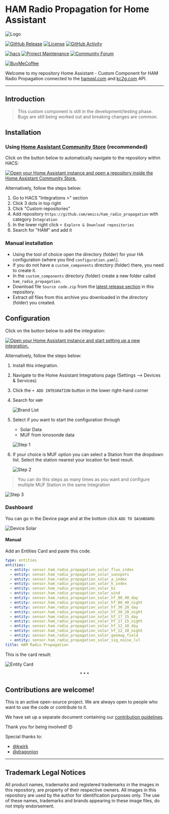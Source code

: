# HAM Radio Propagation for Home Assistant

![Logo](https://brands.home-assistant.io/ham_radio_propagation/logo.png)

[![GitHub Release][releases-shield]][releases]
[![License][license-shield]](LICENSE)
[![GitHub Activity][commits-shield]][commits]

[![hacs][hacsbadge]][hacs]
[![Project Maintenance][maintenance-shield]][user_profile]
[![Community Forum][forum-shield]][forum]

[![BuyMeCoffee][buymecoffeebadge]][buymecoffee]


Welcome to my repository Home Assistant - Custom Component for HAM Radio Propagation connected to the [hamqsl.com][hamqsl] and [kc2g.com][kc2g] API.

---

## Introduction

> This custom component is still in the development/testing phase. 
> Bugs are still being worked out and breaking changes are common.


## Installation

### Using [Home Assistant Community Store](https://hacs.xyz/) (recommended)

Click on the button below to automatically navigate to the repository within HACS:

[![Open your Home Assistant instance and open a repository inside the Home Assistant Community Store.](https://my.home-assistant.io/badges/hacs_repository.svg)](https://my.home-assistant.io/redirect/hacs_repository/?owner=emics&repository=ham_radio_propagation&category=integration)

Alternatively, follow the steps below:

1. Go to HACS "Integrations >" section
2. Click 3 dots in top right
3. Click "Custom repositories"
4. Add repository `https://github.com/emics/ham_radio_propagation` with category `Integration`
5. In the lower right click `+ Explore & Download repositories`
6. Search for "HAM" and add it


### Manual installation

* Using the tool of choice open the directory (folder) for your HA configuration (where you find `configuration.yaml`).
* If you do not have a `custom_components` directory (folder) there, you need to create it.
* In the `custom_components` directory (folder) create a new folder called `ham_radio_propagation`.
* Download file `Source code.zip` from the [latest release section][releases-latest] in this repository.
* Extract _all_ files from this archive you downloaded in the directory (folder) you created.


## Configuration

Click on the button below to add the integration:

  [![Open your Home Assistant instance and start setting up a new integration.](https://my.home-assistant.io/badges/config_flow_start.svg)](https://my.home-assistant.io/redirect/config_flow_start/?domain=ham_radio_propagation)

Alternatively, follow the steps below:

1. Install this integration.
2. Navigate to the Home Assistant Integrations page (Settings --> Devices & Services)
3. Click the `+ ADD INTEGRATION` button in the lower right-hand corner
4. Search for `HAM`

    ![Brand List](https://raw.githubusercontent.com/emics/ham_radio_propagation/main/assets/brand_list.png)

5. Select if you want to start the configuration through 
    * Solar Data
    * MUF from ionosonde data

    ![Step 1](https://raw.githubusercontent.com/emics/ham_radio_propagation/main/assets/config_step_1.png)

6. If your choice is MUF option you can select a Station from the dropdown list. Select the station nearest your location for best result. 

    ![Step 2](https://raw.githubusercontent.com/emics/ham_radio_propagation/main/assets/config_step_2.png)

> You can do this steps as many times as you want and configure multiple MUF Station in the same Integration

![Step 3](https://raw.githubusercontent.com/emics/ham_radio_propagation/main/assets/config_step_3.png)


### Dashboard

You can go in the Device page and at the bottom click `ADD TO DASHBOARD`

![Device Solar](https://raw.githubusercontent.com/emics/ham_radio_propagation/main/assets/device_solar.png)

#### Manual

Add an Entities Card and paste this code.

```yaml
type: entities
entities:
  - entity: sensor.ham_radio_propagation_solar_flux_index
  - entity: sensor.ham_radio_propagation_solar_sunspots
  - entity: sensor.ham_radio_propagation_solar_a_index
  - entity: sensor.ham_radio_propagation_solar_k_index
  - entity: sensor.ham_radio_propagation_solar_bz
  - entity: sensor.ham_radio_propagation_solar_wind
  - entity: sensor.ham_radio_propagation_solar_hf_80_40_day
  - entity: sensor.ham_radio_propagation_solar_hf_80_40_night
  - entity: sensor.ham_radio_propagation_solar_hf_30_20_day
  - entity: sensor.ham_radio_propagation_solar_hf_30_20_night
  - entity: sensor.ham_radio_propagation_solar_hf_17_15_day
  - entity: sensor.ham_radio_propagation_solar_hf_17_15_night
  - entity: sensor.ham_radio_propagation_solar_hf_12_10_day
  - entity: sensor.ham_radio_propagation_solar_hf_12_10_night
  - entity: sensor.ham_radio_propagation_solar_geomag_field
  - entity: sensor.ham_radio_propagation_solar_sig_noise_lvl
title: HAM Radio Propagation
```

This is the card result:

![Entity Card](https://raw.githubusercontent.com/emics/ham_radio_propagation/main/assets/entity_list.png)

<p align="center">* * *</p>

## Contributions are welcome!

This is an active open-source project. We are always open to people who want to use the code or contribute to it.

We have set up a separate document containing our [contribution guidelines][contribution].

Thank you for being involved! :heart_eyes:

Special thanks to:
- [@kwirk](https://community.home-assistant.io/u/kwirk)
- [@dragonjon](https://github.com/dragonjon)

---

## Trademark Legal Notices

All product names, trademarks and registered trademarks in the images in this repository, are property of their respective owners.
All images in this repository are used by the author for identification purposes only.
The use of these names, trademarks and brands appearing in these image files, do not imply endorsement.

<!--- hacs -->
[hacs]: https://github.com/custom-components/hacs
[hacsbadge]: https://img.shields.io/badge/HACS-Custom-cyan.svg?style=for-the-badge
[hacs_faq_custom]: https://hacs.xyz/docs/faq/custom_repositories
[hacs_custom]: https://img.shields.io/badge/HACS-Custom-41BDF5.svg
[hacs_integration]: https://github.com/hacs/integration
[commits-shield]: https://img.shields.io/github/last-commit/emics/ham_radio_propagation?color=pink&style=for-the-badge
[commits]: https://github.com/emics/ham_radio_propagation/commits/dev
[releases-shield]: https://img.shields.io/github/release/emics/ham_radio_propagation.svg?style=for-the-badge
[releases]: https://github.com/emics/ham_radio_propagation/releases
[releases-latest]: https://github.com/emics/ham_radio_propagation/releases/latest
[user_profile]: https://github.com/emics
[license-shield]: https://img.shields.io/github/license/emics/ham_radio_propagation.svg?color=yellow&style=for-the-badge
[maintenance-shield]: https://img.shields.io/badge/maintainer-%40emics-orange.svg?style=for-the-badge
[contribution]: https://github.com/emics/ham_radio_propagation/blob/main/CONTRIBUTING.md



<!--- External Link -->
[hamqsl]: http://www.hamqsl.com/
[kc2g]: https://prop.kc2g.com/

[buymecoffee]: https://www.buymeacoffee.com/emics
[buymecoffeebadge]: https://img.buymeacoffee.com/button-api/?text=Buy%20me%20a%20coffee&emoji=&slug=emics&button_colour=FFDD00&font_colour=000000&font_family=Cookie&outline_colour=000000&coffee_colour=ffffff
[forum-shield]: https://img.shields.io/badge/community-forum-brightgreen.svg?style=for-the-badge
[forum]: https://community.home-assistant.io/t/custom-component-ham-radio-propagation/547664
